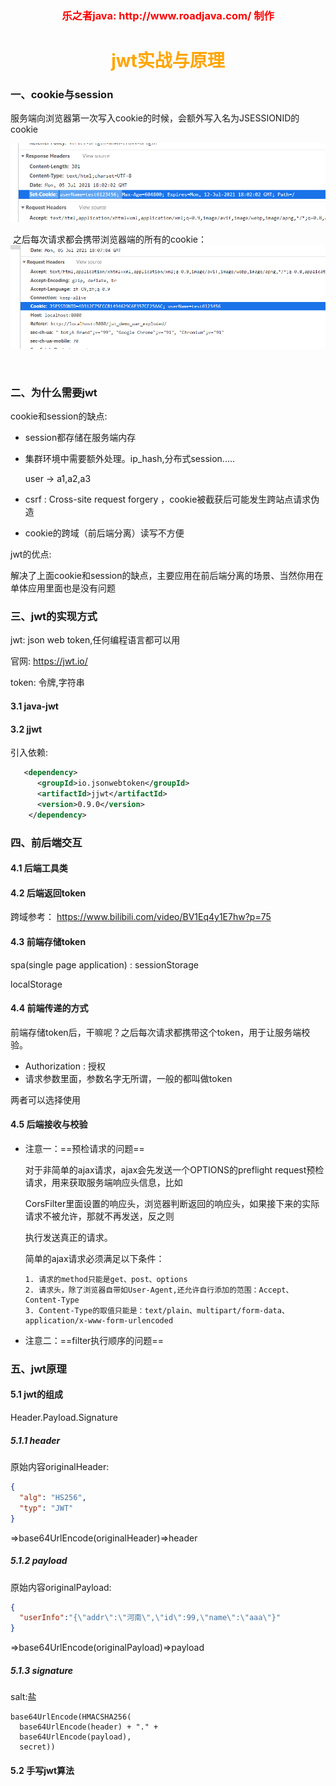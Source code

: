 <h3 style="color:red;text-align:center">乐之者java: http://www.roadjava.com/ 制作</h3>

<h1 style="color:orange;text-align:center">jwt实战与原理</h1>

### 一、cookie与session

​		服务端向浏览器第一次写入cookie的时候，会额外写入名为JSESSIONID的cookie

![image-20210706020240175](image-20210706020240175.png)

​		之后每次请求都会携带浏览器端的所有的cookie：
![image-20210706020810931](image-20210706020810931.png)

​	

### 二、为什么需要jwt

cookie和session的缺点:

* session都存储在服务端内存

* 集群环境中需要额外处理。ip_hash,分布式session.....

  user -> a1,a2,a3

* csrf : Cross-site request forgery  ，cookie被截获后可能发生跨站点请求伪造

* cookie的跨域（前后端分离）读写不方便

jwt的优点:

解决了上面cookie和session的缺点，主要应用在前后端分离的场景、当然你用在单体应用里面也是没有问题

### 三、jwt的实现方式

jwt: json web token,任何编程语言都可以用

官网:  https://jwt.io/

token: 令牌,字符串

#### 3.1 java-jwt

#### 3.2 jjwt

引入依赖:

```xml
   <dependency>
      <groupId>io.jsonwebtoken</groupId>
      <artifactId>jjwt</artifactId>
      <version>0.9.0</version>
    </dependency>
```



### 四、前后端交互

#### 4.1 后端工具类

#### 4.2 后端返回token

跨域参考： https://www.bilibili.com/video/BV1Eq4y1E7hw?p=75

#### 4.3 前端存储token

spa(single page application) :  sessionStorage

localStorage

#### 4.4 前端传递的方式

前端存储token后，干嘛呢？之后每次请求都携带这个token，用于让服务端校验。

* Authorization : 授权
* 请求参数里面，参数名字无所谓，一般的都叫做token

两者可以选择使用

#### 4.5 后端接收与校验

* 注意一：==预检请求的问题==

  对于非简单的ajax请求，ajax会先发送一个OPTIONS的preflight request预检请求，用来获取服务端响应头信息，比如

  CorsFilter里面设置的响应头，浏览器判断返回的响应头，如果接下来的实际请求不被允许，那就不再发送，反之则

  执行发送真正的请求。

  简单的ajax请求必须满足以下条件：

  ```plain
  1. 请求的method只能是get、post、options
  2. 请求头，除了浏览器自带如User-Agent,还允许自行添加的范围：Accept、Content-Type
  3. Content-Type的取值只能是：text/plain、multipart/form-data、application/x-www-form-urlencoded
  ```

* 注意二：==filter执行顺序的问题==

### 五、jwt原理

#### 5.1 jwt的组成

Header.Payload.Signature

##### 5.1.1 header

原始内容originalHeader:

```json
{
  "alg": "HS256",
  "typ": "JWT"
}
```

=>base64UrlEncode(originalHeader)=>header

##### 5.1.2 payload

原始内容originalPayload:

```json
{
  "userInfo":"{\"addr\":\"河南\",\"id\":99,\"name\":\"aaa\"}"
}
```

=>base64UrlEncode(originalPayload)=>payload

##### 5.1.3 signature

salt:盐

```code
base64UrlEncode(HMACSHA256(
  base64UrlEncode(header) + "." +
  base64UrlEncode(payload),
  secret))
```

#### 5.2 手写jwt算法





